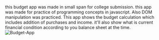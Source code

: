 this budget app was made in small span for college submission. this app was made for practice of programming concepts in javascript. Also DOM manipulation was practiced. This app shows the budget calculation which includes addition of purchases and income. it'll also show what is current financial condition according to you balance sheet at the time.
![Budget-App](https://i.imgur.com/A0Ix1df.png)
